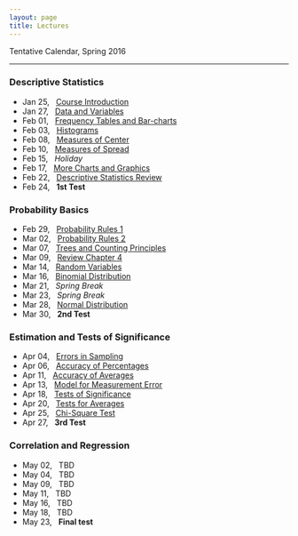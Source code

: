 ```yaml
---
layout: page
title: Lectures
---
```


Tentative Calendar, Spring 2016

<hr>

### Descriptive Statistics

<ul class="fa-ul">
  <li>
    <a href="01-course-introduction"><i class="fa-li fa fa-thumb-tack"></i></a> Jan 25, &nbsp;&nbsp;<a href="https://docs.google.com/presentation/d/1INcVjbNz9AvNkQTqOG-zXSk45hEdpTHRdMuRt5hYwDA/pub?start=false&loop=false&delayms=3000" target="_blank">Course Introduction</a>
  </li>
  <li>
    <a href="02-data-variables"><i class="fa-li fa fa-thumb-tack"></i></a> Jan 27, &nbsp;&nbsp;<a href="https://docs.google.com/presentation/d/1Kb4kzobkNyBgoy5cxGs7zQ_6fm8tGpZ_sBvw_ygT_48/pub?start=false&loop=false&delayms=3000" target="_blank">Data and Variables</a>
  </li>
  <li>
    <a href="03-frequency-tables"><i class="fa-li fa fa-thumb-tack"></i></a> Feb 01, &nbsp;&nbsp;<a href="https://docs.google.com/presentation/d/1u-DBE9BbnGCcujiJ3Q-03VkMqQywybAPzb5uLIsEl8k/pub?start=false&loop=false&delayms=3000" target="_blank">Frequency Tables and Bar-charts</a>
  </li>
  <li>
    <a href="04-histograms"><i class="fa-li fa fa-thumb-tack"></i></a> Feb 03, &nbsp;&nbsp;<a href="https://docs.google.com/presentation/d/1fM4k0x-glH6deRNO8ekrQjRqPQdroMfap67NB6MfYPo/pub?start=false&loop=false&delayms=3000" target="_blank">Histograms</a>
  </li>
  <li>
    <a href="05-measures-center"><i class="fa-li fa fa-thumb-tack"></i></a> Feb 08, &nbsp;&nbsp;<a href="https://docs.google.com/presentation/d/1QCrikMs63EhU3TALiDXheaMKyAoqEGhz9z6oCxpIi2k/pub?start=false&loop=false&delayms=3000" target="_blank">Measures of Center</a>
  </li>
  <li>
    <a href="06-measures-spread"><i class="fa-li fa fa-thumb-tack"></i></a> Feb 10, &nbsp;&nbsp;<a href="https://docs.google.com/presentation/d/1wZa-ugbyaCHA-4rAVLxPONuMd9gJc3Ithxogt8Lv-zY/pub?start=false&loop=false&delayms=3000" target="_blank">Measures of Spread</a>
  </li>
  <li>
    <i class="fa-li fa fa-thumb-tack"></i> Feb 15, &nbsp;&nbsp;<em>Holiday</em>
  </li>
  <li>
    <a href="07-more-charts"><i class="fa-li fa fa-thumb-tack"></i></a> Feb 17, &nbsp;&nbsp;<a href="https://docs.google.com/presentation/d/1Rc0FwkYaWzLL4nzXuplnsArxBDs5TK6qktJ4C3eRxKc/pub?start=false&loop=false&delayms=3000" target="_blank">More Charts and Graphics</a>
  </li>
  <li>
    <i class="fa-li fa fa-thumb-tack"></i> Feb 22, &nbsp;&nbsp;<a href="../homework/math13-practice01-questions.pdf">Descriptive Statistics Review</a>
  </li>
  <li>
    <i class="fa-li fa fa-thumb-tack"></i> Feb 24, &nbsp;&nbsp;<b>1st Test</b>
  </li>
</ul>


### Probability Basics

<ul class="fa-ul">
  <li>
    <a href="08-probability-rules1"><i class="fa-li fa fa-thumb-tack"></i></a> Feb 29, &nbsp;&nbsp;<a href="https://docs.google.com/presentation/d/1cJCPgszna-QLD6o2ab6c9SUkFFEt0bJljy5xVIkPfA0/pub?start=false&loop=false&delayms=3000" target="_blank">Probability Rules 1</a>
  </li>
  <li>
    <a href="09-probability-rules2"><i class="fa-li fa fa-thumb-tack"></i></a> Mar 02, &nbsp;&nbsp;<a href="https://docs.google.com/presentation/d/1Xxy6ZoVBN9duY5iy9j-4yXKywDbK4fRWo5wadyPsOjk/pub?start=false&loop=false&delayms=3000" target="_blank">Probability Rules 2</a>
  </li>
  <li>
    <a href="10-counting-principles"><i class="fa-li fa fa-thumb-tack"></i></a> Mar 07, &nbsp;&nbsp;<a href="https://docs.google.com/presentation/d/1kgZsJFMibB5rRx1sVqJTy6efd6dgrfg1S89dAZ-wPeI/pub?start=false&loop=false&delayms=3000" target="_blank">Trees and Counting Principles</a>
  </li>
  <li>
    <i class="fa-li fa fa-thumb-tack"></i> Mar 09, &nbsp;&nbsp;<a href="">Review Chapter 4</a>
  </li>
  <li>
    <a href="11-random-variables"><i class="fa-li fa fa-thumb-tack"></i></a> Mar 14, &nbsp;&nbsp;<a href="https://docs.google.com/presentation/d/1mXkzTzr80sOfxs45QEFgywjUMw8FSHvAv8KNYO0X9Tc/pub?start=false&loop=false&delayms=3000" target="_blank">Random Variables</a>
  </li>
  <li>
    <a href="12-binomial-distribution1"><i class="fa-li fa fa-thumb-tack"></i></a> Mar 16, &nbsp;&nbsp;<a href="https://docs.google.com/presentation/d/1l269oLR23ZkZe2allThPMn2PMj6Q9MVp7j8oL2uiVuI/pub?start=false&loop=false&delayms=3000" target="_blank">Binomial Distribution</a>
  </li>
  <li>
    <i class="fa-li fa fa-thumb-tack"></i> Mar 21, &nbsp;&nbsp;<em>Spring Break</em>
  </li>
  <li>
    <i class="fa-li fa fa-thumb-tack"></i> Mar 23, &nbsp;&nbsp;<em>Spring Break</em>
  </li>
  <li>
    <a href="13-normal-distribution"><i class="fa-li fa fa-thumb-tack"></i></a> Mar 28, &nbsp;&nbsp;<a href="">Normal Distribution</a>
  </li>
  <li>
    <i class="fa-li fa fa-thumb-tack"></i> Mar 30, &nbsp;&nbsp;<b>2nd Test</b>
  </li>
</ul>


### Estimation and Tests of Significance

<ul class="fa-ul">
  <li>
    <a href=""><i class="fa-li fa fa-thumb-tack"></i></a> Apr 04, &nbsp;&nbsp;<a href="">Errors in Sampling</a>
  </li>
  <li>
    <a href=""><i class="fa-li fa fa-thumb-tack"></i></a> Apr 06, &nbsp;&nbsp;<a href="">Accuracy of Percentages</a>
  </li>
  <li>
    <a href=""><i class="fa-li fa fa-thumb-tack"></i></a> Apr 11, &nbsp;&nbsp;<a href="">Accuracy of Averages</a>
  </li>
  <li>
    <a href=""><i class="fa-li fa fa-thumb-tack"></i></a> Apr 13, &nbsp;&nbsp;<a href="">Model for Measurement Error</a>
  </li>
  <li>
    <a href=""><i class="fa-li fa fa-thumb-tack"></i></a> Apr 18, &nbsp;&nbsp;<a href="">Tests of Significance</a>
  </li>
  <li>
    <a href=""><i class="fa-li fa fa-thumb-tack"></i></a> Apr 20, &nbsp;&nbsp;<a href="">Tests for Averages</a>
  </li>
  <li>
    <a href=""><i class="fa-li fa fa-thumb-tack"></i></a> Apr 25, &nbsp;&nbsp;<a href="">Chi-Square Test</a>
  </li>
  <li>
    <i class="fa-li fa fa-thumb-tack"></i> Apr 27, &nbsp;&nbsp;<b>3rd Test</b>
  </li>
</ul>


### Correlation and Regression

<ul class="fa-ul">
  <li>
    <i class="fa-li fa fa-thumb-tack"></i> May 02, &nbsp;&nbsp;TBD
  </li>
  <li>
    <i class="fa-li fa fa-thumb-tack"></i> May 04, &nbsp;&nbsp;TBD
  </li>
  <li>
    <i class="fa-li fa fa-thumb-tack"></i> May 09, &nbsp;&nbsp;TBD
  </li>
  <li>
    <i class="fa-li fa fa-thumb-tack"></i> May 11, &nbsp;&nbsp;TBD
  </li>
  <li>
    <i class="fa-li fa fa-thumb-tack"></i> May 16, &nbsp;&nbsp;TBD
  </li>
  <li>
    <i class="fa-li fa fa-thumb-tack"></i> May 18, &nbsp;&nbsp;TBD
  </li>
  <li>
    <i class="fa-li fa fa-thumb-tack"></i> May 23, &nbsp;&nbsp;<b>Final test</b>
  </li>
</ul>

